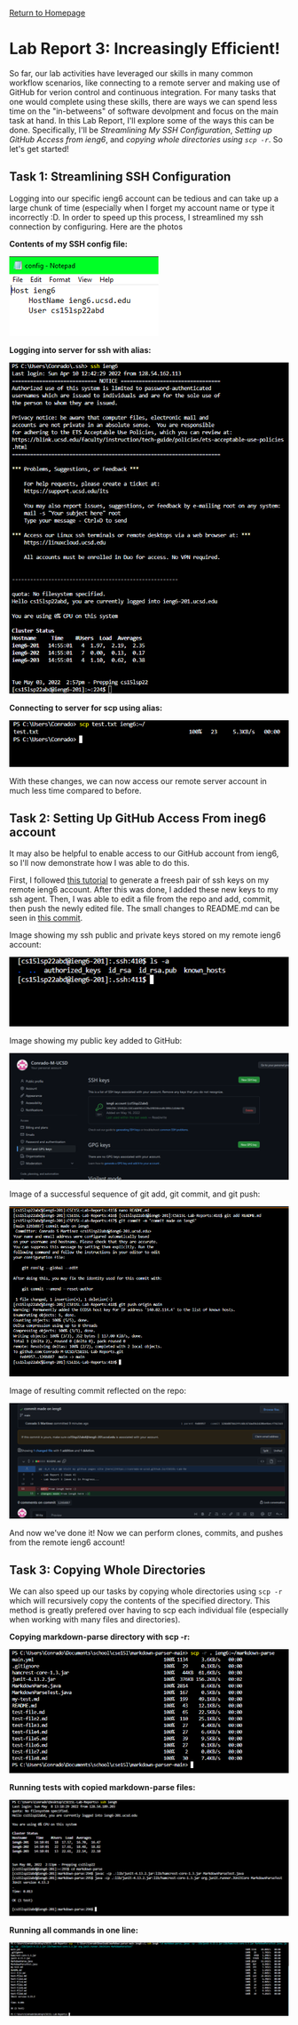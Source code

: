 [Return to Homepage](https://Conrado-M-UCSD.github.io/CSE15L-Lab-Reports/index.html)
# Lab Report 3: Increasingly Efficient!

So far, our lab activities have leveraged our skills in many common workflow scenarios, like connecting to a remote server and making use of GitHub for verion control and continuous integration. For many tasks that one would complete using these skills, there are ways we can spend less time on the "in-betweens" of software devolpment and focus on the main task at hand. In this Lab Report, I'll explore some of the ways this can be done. Specifically, I'll be *Streamlining My SSH Configuration*, *Setting up GitHub Access from ieng6*, and *copying whole directories using `scp -r`*. So let's get started!


## Task 1: Streamlining SSH Configuration

Logging into our specific ieng6 account can be tedious and can take up a large chunk of time (especially when I forget my account name or type it incorrectly :D. In order to speed up this process, I streamlined my ssh connection by configuring. Here are the photos 

**Contents of my SSH config file:**

![image](imgs/lr3/task%201/contents-of-config.png)

**Logging into server for ssh with alias:**

![image](imgs/lr3/task%201/ssh.success.png)

**Connecting to server for scp using alias:**

![image](imgs/lr3/task%201/scp.success.png)

With these changes, we can now access our remote server account in much less time compared to before. 

## Task 2: Setting Up GitHub Access From ineg6 account 

It may also be helpful to enable access to our GitHub account from ieng6, so I'll now demonstrate how I was able to do this. 

First, I followed [this tutorial](https://docs.github.com/en/authentication/connecting-to-github-with-ssh/generating-a-new-ssh-key-and-adding-it-to-the-ssh-agent) to generate a freesh pair of ssh keys on my remote ieng6 account. After this was done, I added these new keys to my ssh agent. Then, I was able to edit a file from the repo and add, commit, then push the newly edited file. The small changes to README.md can be seen in [this commit](https://github.com/Conrado-M-UCSD/CSE15L-Lab-Reports/commit/126b887bb2ffc68c67dad5b2d20be4becf7623d3). 

Image showing my ssh public and private keys stored on my remote ieng6 account: 

![image](imgs/lr3/task%202/ssh_key_on_ieng6.png)

Image showing my public key added to GitHub: 

![image](imgs/lr3/task%202/ssh_key_on_github.png)

Image of a successful sequence of git add, git commit, and git push: 

![image](imgs/lr3/task%202/git_commit_and_push_from_ieng6.png)

Image of resulting commit reflected on the repo: 

![image](imgs/lr3/task%202/commit_from_ieng6_diff.png)

And now we've done it! Now we can perform clones, commits, and pushes from the remote ieng6 account!


## Task 3: Copying Whole Directories

We can also speed up our tasks by copying whole directories using `scp -r` which will recursively copy the contents of the specified directory. This method is greatly prefered over having to scp each individual file (especially when working with many files and directories). 

**Copying markdown-parse directory with scp -r:**

![image](imgs/lr3/task%203/scp-r-success.png)

**Running tests with copied markdown-parse files:**

![image](imgs/lr3/task%203/run_tests.png)

**Running all commands in one line:** 

![image](imgs/lr3/task%203/all_in_one.png)
